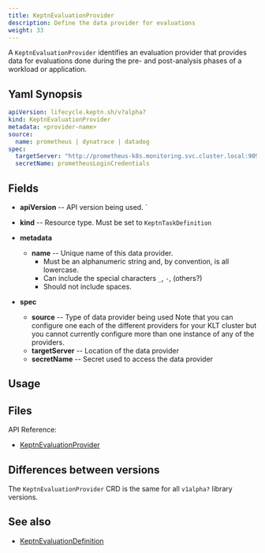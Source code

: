 ```yaml
---
title: KeptnEvaluationProvider
description: Define the data provider for evaluations
weight: 33
---
```


A `KeptnEvaluationProvider` identifies an evaluation provider
that provides data for evaluations done
during the pre- and post-analysis phases of a workload or application.

## Yaml Synopsis

```yaml
apiVersion: lifecycle.keptn.sh/v?alpha?
kind: KeptnEvaluationProvider
metadata: <provider-name>
source:
  name: prometheus | dynatrace | datadog
spec:
  targetServer: "http://prometheus-k8s.monitoring.svc.cluster.local:9090"
  secretName: prometheusLoginCredentials
```

## Fields

* **apiVersion** -- API version being used.
`
* **kind** -- Resource type.  Must be set to `KeptnTaskDefinition`

* **metadata**
  * **name** -- Unique name of this data provider.
    * Must be an alphanumeric string and, by convention, is all lowercase.
    * Can include the special characters `_`, `-`, (others?)
    * Should not include spaces.

* **spec**
  * **source** -- Type of data provider being used
    Note that you can configure one each of the different providers
    for your KLT cluster
    but you cannot currently configure more than one instance
    of any of the providers.
  * **targetServer** -- Location of the data provider
  * **secretName** -- Secret used to access the data provider

## Usage

## Files

API Reference:

* [KeptnEvaluationProvider](../../crd-ref/lifecycle/v1alpha3/#keptnevaluationprovider)

## Differences between versions

The `KeptnEvaluationProvider` CRD is the same for
all `v1alpha?` library versions.

## See also

* [KeptnEvaluationDefinition](evaluationdefinition.md)
